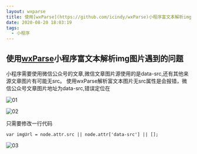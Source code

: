 ```yaml
---
layout: wxparse
title: 使用[wxParse](https://github.com/icindy/wxParse)小程序富文本解析img图片遇到的问题
date: 2020-08-20 18:03:19
tags:
  - 小程序
---
```


## 使用[wxParse](https://github.com/icindy/wxParse)小程序富文本解析img图片遇到的问题

小程序需要使用微信公众号的文章,微信文章图片源使用的是data-src,还有其他来源文章图片有可能无src。
使用wxParse解析富文本图片无src属性是会报错，微信公众号文章图片地址为data-src,错误定位在

![01](http://imgs.afacode.top/image-20200820173729229.png)

![02](http://imgs.afacode.top/image-20200820173758727.png)

只需要修改一行代码
```
var imgUrl = node.attr.src || node.attr['data-src'] || [];
```

![03](http://imgs.afacode.top/image-20200820174254891.png)
